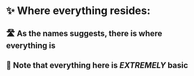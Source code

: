 # ✨ **Where everything resides:**
###
## 🛣 As the names suggests, there is where everything is 
###
## 🌸 Note that everything here is *EXTREMELY* basic 
